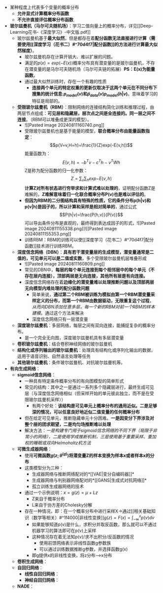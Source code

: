 - 某种程度上代表多个变量的概率分布
	- **允许显式计算概率分布函数**
	- **不允许直接评估概率分布函数**
- **玻尔兹曼机（马尔可夫随机场）**：学习二值向量上的概率分布，详见[[Deep-Learning花书-《深度学习》-中文版.pdf]]
	- 玻尔兹曼机基于**最大似然**，但是都存在着**配分函数无法直接进行计算（需要使用[[深度学习（花书二）#^70d4f7|配分函数]]的方法进行计算最大似然梯度）**。
		- 玻尔兹曼机存在计算开销大、难以扩展的问题。
		- 满足的$p(x)=exp(-E(x))$概率分布具有潜变量的是玻尔兹曼机，不存在潜变量的是马尔可夫随机场（马尔可夫链的拓展）**PS：E(x)为能量函数**。
		- 通过最大似然训练时，存在一个有趣的性质
			- **连接两个单元的特定权重的更新仅取决于这两个单元在不同分布下搜集的统计信息:$p_{model}(v)$和$\hat{p}_{data}(v)p_{model}(h|v)$**。意味着学习的特征是局部的。
	- **受限玻尔兹曼机（RBM）**：限制网络的连接结构简化训练和推理过程，由两层节点组成：**可见层和隐藏层，层次点之间是全连接的。同一层之间不连接**。（RBM可以堆叠成更深的模型）。
		- ![[Pasted image 20240811160740.png]]
		- 受限玻尔兹曼机也是基于能量的模型，**联合概率分布由能量函数指定**：$$p(V=v,H=h)=\frac{1}{Z}exp(-E(v,h))$$能量函数为：$$E(v,h)=-b^Tv-c^Th-v^TWh$$Z是称为配分函数的归一化参数：$$Z=\sum_v\sum_hexp{-E(v,h)}$$**计算Z对所有状态进行穷举求和计算式难以处理的**，证明配分函数Z是难解的，**Z难解意味着归一化联合概率分布P(v)也是难以评估的**。
		- **但因为RBM的二分图结构具有特殊的性质，它的条件分布p(h|v)和p(v|h)是因子的，所以计算和采样是相对简单的**，通过公式$$P(h|v)=\frac{P(h,v)}{P(v)}$$可以导出条件分布是直观的，最终得到表达成因子的形式，![[Pasted image 20240811155338.png]]![[Pasted image 20240811155353.png]]
		- 训练RBM：RBM的训练可以使[[深度学习（花书二）#^70d4f7|配分函数]]技术进行训练RBM。
	- **深度信念网络（DBN）**：**具有若干潜变量层的生成模型，潜变量通常是二值的，可见单元可以是二值或实数**，多个受限玻尔兹曼机层堆叠形成
		- ![[Pasted image 20240811160809.png]]
		- 常见的DBN中，**每层的每个单元连接到每个相邻层中的每个单元（不存在层内连接），顶部两层是无向连接，其他所有层是有向连接。**
		- 深度信念网络存在着**边缘化的潜变量难以处理推断问题以及顶部两层无向模型内难处理的配分函数问题**
			- 简单来说，**通过第二个RBM被训练为模拟由第一个RBM潜变量采样定义的分布，而第一个RBM由数据驱动，无限重复这个过程**，*从而向DBN添加任意多层，每一个新的RBM对前一个RBM的样本建模*。通过这个方法来解决
			- 深度信念网络只有一层潜变量
	- **深度玻尔兹曼机**：多层网络，每层之间有双向连接，能捕捉复杂的概率分布。
		- 是一个完全无向图，深度玻尔兹曼机具有多层潜变量
	- **卷积玻尔兹曼机**：结合卷积神经网络的玻尔兹曼机
	- **结构化或序列输出的玻尔兹曼机**：处理具有结构化或序列化输出的数据，适用于语音识别、自然语言处理等任务
	- **其他玻尔兹曼机**：条件玻尔兹曼机、对抗玻尔兹曼机等。
- **有向生成网络**：
	- **sigmoid信念网络**：
		- 一种具有特定条件概率分布的有向图模型的简单形式
		- 常见的结构：其中之一是通过一系列多个隐藏层进行，最终生成可见层（与深度信念网络相似（但采样开始的单元彼此独立，而不是在受限玻尔兹曼机采样））
			- 有两个好处：**该结构是可见单元上概率分布的通用近似。二是足够深的情况，可以任意良好地近似二值变量的任何概率分布**
		- 但在给定可见单元，推断隐藏单元十分困难。**一是因变分下界涉及对整个层的团求期望，二是均匀场推断难以处理**
		- 解决方法：*一是构建专门用于sigmoid信念网络的不同下界（局限于非常小的网络），二是使用学成推断机制，三是使用基于重要采样、重加权的睡眠或双向Helmoholtz机方法*
	- **可微生成器网络**：
		- 使用**可微函数$g(z;θ^{(g)})$将潜变量Z的样本变换为样本x或者样本x的分布**
		- 这类模型分为三种：
			- 生成器网络与推断网络配对的*[[VAE|变分自编码器]]*
			- 生成器网络与判别器网络配对的*[[GANS|生成式对抗网络]]*
			- 孤立训练生成器网络的技术
		- 通过一个示例说明：$x=g(z)=μ+Lz$
			- Z来自于概率分布
			- L来自于协方差的Cholesky分解
		- 存在一种情况，即：在一个概率分布中进行采样X->通过[[相关基础知识（数学等相关）#^1f4000|非线性变换]]$g(z)=F(x)=\int_{-∞}^{x}p(v)dv$
			- 如果能够知道p(v)是什么，求积分并取反函数，那么就可以不通过机器学习的算法即可在p(v)上采样
			- 这种情况存在着无法知p(v)/求不出积分/反函数的情况
				- 使用前馈网络表示非线性函数g参数族
				- 可以通过训练数据推断g参数，并选择函数g(x)
			- 即g提供x的非线性变换，将z分布-->x分布
	- **卷积生成网络**：
	- **自回归网络**：
		- **线性自回归网络**：
		- **神经自回归网络**：
	- **NADE**：